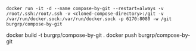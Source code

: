 ```
docker run -it -d --name compose-by-git --restart=always -v /root/.ssh:/root/.ssh -v <cloned-compose-directory>:/git -v /var/run/docker.sock:/var/run/docker.sock -p 6170:8080 -w /git burgrp/compose-by-git
```

docker build -t burgrp/compose-by-git .
docker push burgrp/compose-by-git
